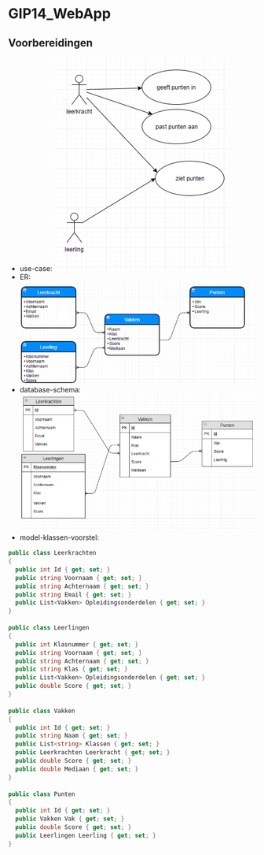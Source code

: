# GIP14_WebApp
## Voorbereidingen
* use-case: ![alt text](https://github.com/timourM-immalle/GIP14_WebApp/blob/master/UseCase.PNG)
* ER: ![alt text](https://github.com/timourM-immalle/GIP14_WebApp/blob/master/ER.PNG)
* database-schema: ![alt text](https://github.com/timourM-immalle/GIP14_WebApp/blob/master/Databaseschema.PNG)
* model-klassen-voorstel:
```C#
public class Leerkrachten
{
  public int Id { get; set; }
  public string Voornaam { get; set; }
  public string Achternaam { get; set; }
  public string Email { get; set; }
  public List<Vakken> Opleidingsonderdelen { get; set; }
}

public class Leerlingen
{
  public int Klasnummer { get; set; }
  public string Voornaam { get; set; }
  public string Achternaam { get; set; }
  public string Klas { get; set; }
  public List<Vakken> Opleidingsonderdelen { get; set; }
  public double Score { get; set; }
}

public class Vakken
{
  public int Id { get; set; }
  public string Naam { get; set; }
  public List<string> Klassen { get; set; }
  public Leerkrachten Leerkracht { get; set; }
  public double Score { get; set; }
  public double Mediaan { get; set; }
}

public class Punten
{
  public int Id { get; set; }
  public Vakken Vak { get; set; }
  public double Score { get; set; }
  public Leerlingen Leerling { get; set; }
}
```
